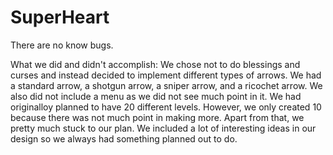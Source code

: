 # SuperHeart
There are no know bugs. 

What we did and didn't accomplish:
We chose not to do blessings and curses and instead decided to implement different types of arrows. We had a standard arrow, a shotgun arrow, a sniper arrow, and a ricochet arrow. We also did not include a menu as we did not see much point in it. We had originalloy planned to have 20 different levels. However, we only created 10 because there was not much point in making more. Apart from that, we pretty much stuck to our plan. We included a lot of interesting ideas in our design so we always had something planned out to do.  

